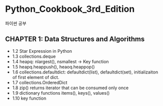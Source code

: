 # Python_Cookbook_3rd_Edition
파이썬 공부

## CHAPTER 1: Data Structures and Algorithms
  
- 1.2 Star Expression in Python
- 1.3 collections.deque 
- 1.4 heapq: nlargest(), nsmallest -> Key function 
- 1.5 heapq.heappush(), heaoq.heappop()
- 1.6 collections.defaultdict: defaultdict(list), defaultdict(set), initializaiton of first element of dict.
- 1.7 collections.OrderedDict
- 1.8 zip() returns iterator that can be consumed only once
- 1.9 dictionary functions items(), keys(), values()
- 1.10 key function
